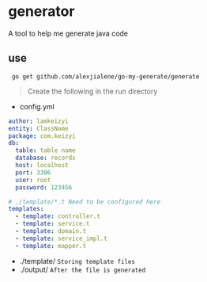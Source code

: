 # generator

A tool to help me generate java code

## use

```
 go get github.com/alexjialene/go-my-generate/generate
```

> Create the following in the run directory

* config.yml

```yaml
author: lamkeizyi
entity: ClassName
package: com.keizyi
db:
  table: table name 
  database: records
  host: localhost
  port: 3306
  user: root
  password: 123456

# ./template/*.t Need to be configured here
templates:
  - template: controller.t
  - template: service.t
  - template: domain.t
  - template: service_impl.t
  - template: mapper.t
```

* ./template/ `Storing template files`
* ./output/  `After the file is generated`






